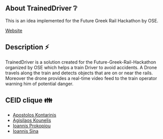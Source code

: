## About TrainedDriver :grey_question:

This is an idea implemented for the Future Greek Rail Hackathon by OSE.

[Website](https://traineddriver.eu/)

## Description :zap:

TrainedDriver is a solution created for the Future-Greek-Rail-Hackathon organized by OSE which helps a train Driver to avoid accidents. A Drone travels along the train and detects objects that are on or near the rails. Moreover the drone provides a real-time video feed to the train operator warning him of potential danger.

## CEID clique 👪
- [Apostolos Kontarinis](https://www.linkedin.com/in/apostolos-kontarinis-a21197222/)
- [Agisilaos Kounelis](https://www.linkedin.com/in/kounelisagis/)
- [Ioannis Prokopiou](https://www.linkedin.com/in/giannis-prokopiou/)
- [Ioannis Sina](https://www.linkedin.com/in/ioannissina/)
